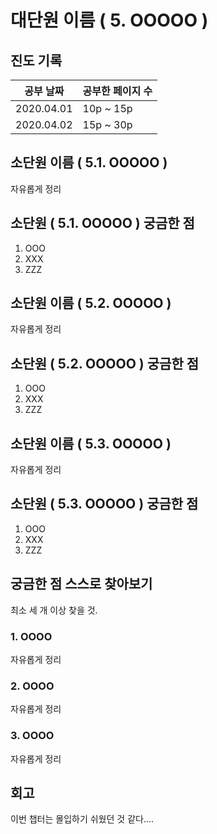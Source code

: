 # 대단원 이름 ( 5. OOOOO )

## 진도 기록

|공부 날짜|공부한 페이지 수|
|---|---|
|2020.04.01|10p ~ 15p|
|2020.04.02|15p ~ 30p|

## 소단원 이름 ( 5.1. OOOOO )

자유롭게 정리

## 소단원 ( 5.1. OOOOO ) 궁금한 점

1. OOO
2. XXX
3. ZZZ

## 소단원 이름 ( 5.2. OOOOO )

자유롭게 정리

## 소단원 ( 5.2. OOOOO ) 궁금한 점

1. OOO
2. XXX
3. ZZZ

## 소단원 이름 ( 5.3. OOOOO )

자유롭게 정리

## 소단원 ( 5.3. OOOOO ) 궁금한 점

1. OOO
2. XXX
3. ZZZ

## 궁금한 점 스스로 찾아보기

최소 세 개 이상 찾을 것.

### 1. OOOO

자유롭게 정리

### 2. OOOO

자유롭게 정리

### 3. OOOO

자유롭게 정리

## 회고

이번 챕터는 몰입하기 쉬웠던 것 같다....
